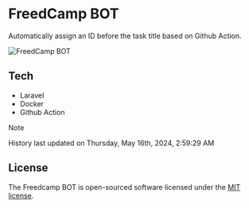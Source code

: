 # FreedCamp BOT

Automatically assign an ID before the task title based on Github Action.

![FreedCamp BOT](https://repository-images.githubusercontent.com/737932867/7d34798b-2680-471c-b089-a78a718d3d6a)

## Tech

- Laravel
- Docker
- Github Action

> [!NOTE]  
> History last updated on Thursday, May 16th, 2024, 2:59:29 AM

## License

The Freedcamp BOT is open-sourced software licensed under the [MIT license](https://opensource.org/licenses/MIT).
